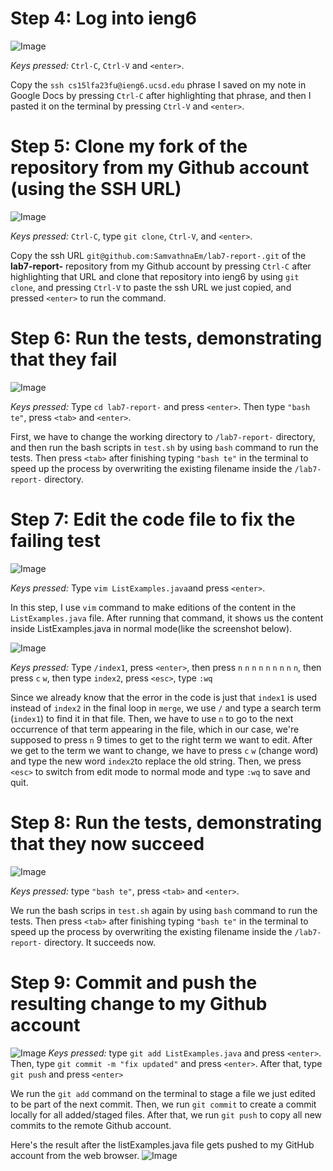 # Step 4: Log into ieng6
![Image](step4.png)

*Keys pressed:* ```Ctrl-C```, ```Ctrl-V``` and ```<enter>```.

Copy the ```ssh cs15lfa23fu@ieng6.ucsd.edu``` phrase I saved on my note in Google Docs by pressing ```Ctrl-C``` after highlighting that phrase, and then I pasted it on the terminal by pressing ```Ctrl-V``` and ```<enter>```. 

# Step 5: Clone my fork of the repository from my Github account (using the SSH URL)
![Image](step5.png)

*Keys pressed:* ```Ctrl-C```, type ```git clone```, ```Ctrl-V```, and ```<enter>```.

Copy the ssh URL ```git@github.com:SamvathnaEm/lab7-report-.git``` of the **lab7-report-** repository from my Github account by pressing ```Ctrl-C``` after highlighting that URL and clone that repository into ieng6 by using ```git clone```, and pressing ```Ctrl-V``` to paste the ssh URL we just copied, and pressed ```<enter>``` to run the command.
# Step 6: Run the tests, demonstrating that they fail
![Image](step6.png)

*Keys pressed:* Type ```cd lab7-report-``` and press ```<enter>```.
                Then type ```"bash te"```, press ```<tab>``` and ```<enter>```.

First, we have to change the working directory to ```/lab7-report-``` directory, and then run the bash scripts in ```test.sh``` by using ```bash``` command to run the tests. Then press ```<tab>``` after finishing typing ```"bash te"``` in the terminal to speed up the process by overwriting the existing filename inside the  ```/lab7-report-``` directory.

# Step 7: Edit the code file to fix the failing test
![Image](Step7(2).png)

*Keys pressed:* Type ```vim ListExamples.java```and press ```<enter>```.

In this step, I use ```vim``` command to make editions of the content in the ```ListExamples.java``` file. 
After running that command, it shows us the content inside ListExamples.java in normal mode(like the screenshot below).

![Image](step7.png)

*Keys pressed:* Type ```/index1```, press ```<enter>```, then press ```n``` ```n``` ```n``` ```n``` ```n``` ```n``` ```n``` ```n``` ```n```, then press ```c``` ```w```, then type ```index2```, press ```<esc>```, type ```:wq```

Since we already know that the error in the code is just that ```index1``` is used instead of ```index2``` in the final loop in ```merge```, we use ```/``` and type a search term (```index1```) to find it in that file. Then, we have to use ```n``` to go to the next occurrence of that term appearing in the file, which in our case, we're supposed to press ```n``` 9 times to get to the right term we want to edit. After we get to the term we want to change, we have to press ```c``` ```w``` (change word) and type the new word ```index2```to replace the old string. Then, we press ```<esc>``` to switch from edit mode to normal mode and type ```:wq``` to save and quit. 
# Step 8: Run the tests, demonstrating that they now succeed
![Image](step8.png)

*Keys pressed:* type ```"bash te"```, press ```<tab>``` and ```<enter>```.

We run the bash scrips in ```test.sh``` again by using ```bash``` command to run the tests. Then press ```<tab>``` after finishing typing ```"bash te"``` in the terminal to speed up the process by overwriting the existing filename inside the  ```/lab7-report-``` directory. It succeeds now.

# Step 9: Commit and push the resulting change to my Github account
![Image](step9.png)
*Keys pressed:* type ```git add ListExamples.java``` and press ```<enter>```. Then, type ```git commit -m "fix updated"``` and press ```<enter>```. After that, type ```git push``` and press ```<enter>```

We run the ```git add``` command on the terminal to stage a file we just edited to be part of the next commit. Then, we run ```git commit``` to create a commit locally for all added/staged files. After that, we run ```git push``` to copy all new commits to the remote Github account.

Here's the result after the listExamples.java file gets pushed to my GitHub account from the web browser.
![Image](result.png)



